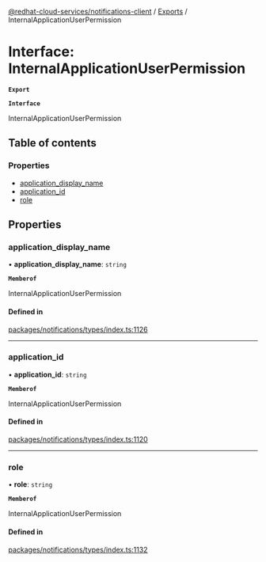 [@redhat-cloud-services/notifications-client](../README.md) / [Exports](../modules.md) / InternalApplicationUserPermission

# Interface: InternalApplicationUserPermission

**`Export`**

**`Interface`**

InternalApplicationUserPermission

## Table of contents

### Properties

- [application\_display\_name](InternalApplicationUserPermission.md#application_display_name)
- [application\_id](InternalApplicationUserPermission.md#application_id)
- [role](InternalApplicationUserPermission.md#role)

## Properties

### application\_display\_name

• **application\_display\_name**: `string`

**`Memberof`**

InternalApplicationUserPermission

#### Defined in

[packages/notifications/types/index.ts:1126](https://github.com/RedHatInsights/javascript-clients/blob/master/packages/notifications/types/index.ts#L1126)

___

### application\_id

• **application\_id**: `string`

**`Memberof`**

InternalApplicationUserPermission

#### Defined in

[packages/notifications/types/index.ts:1120](https://github.com/RedHatInsights/javascript-clients/blob/master/packages/notifications/types/index.ts#L1120)

___

### role

• **role**: `string`

**`Memberof`**

InternalApplicationUserPermission

#### Defined in

[packages/notifications/types/index.ts:1132](https://github.com/RedHatInsights/javascript-clients/blob/master/packages/notifications/types/index.ts#L1132)
